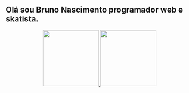  ## Olá sou Bruno Nascimento programador web e skatista.
     
 <div align="center">
  <a href="https://github.com/BrunoNascimentoBarbosa">
  <img height="150em" src="https://github-readme-stats.vercel.app/api?username=BrunoNascimentoBarbosa&show_icons=true&theme=drack&include_all_commits=true&count_private=true"/>
  <img height="150em" src="https://github-readme-stats.vercel.app/api/top-langs/?username=BrunoNascimentoBarbosa&layout=compact&langs_count=7&theme=drack"/>
</div>
 
 
 
